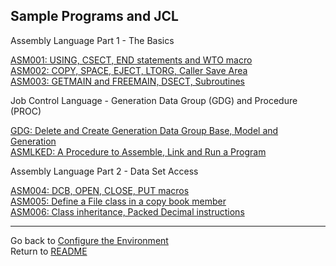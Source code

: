 ## Sample Programs and JCL

Assembly Language Part 1 - The Basics

[ASM001: USING, CSECT, END statements and WTO macro](ASM001.md)  
[ASM002: COPY, SPACE, EJECT, LTORG, Caller Save Area](ASM002.md)  
[ASM003: GETMAIN and FREEMAIN, DSECT, Subroutines](ASM003.md)  

Job Control Language - Generation Data Group (GDG) and Procedure (PROC)

[GDG: Delete and Create Generation Data Group Base, Model and Generation](GDG.md)  
[ASMLKED: A Procedure to Assemble, Link and Run a Program](ASMLKED.md)

Assembly Language Part 2 - Data Set Access

[ASM004: DCB, OPEN, CLOSE, PUT macros](ASM004.md)  
[ASM005: Define a File class in a copy book member](ASM005.md)  
[ASM006: Class inheritance, Packed Decimal instructions](ASM006.md)  

<hr>

Go back to [Configure the Environment](Development.md)  
Return to [README](../README.md)
